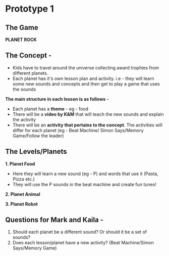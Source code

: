 # Prototype 1 

## The Game 
**PLANET ROCK**

## The Concept - 

* Kids have to travel around the universe collecting award trophies from different planets.
* Each planet has it's own lesson plan and activity. i.e - they will learn some new sounds and concepts and then get to play a game that uses the sounds

**The main structure in each lesson is as follows -**
* Each planet has a **theme** - eg - food
* There will be a **video by K&M** that will teach the new sounds and explain the activity
* There will be an **activity that pertains to the concept**. The activities will differ for each planet (eg - Beat Machine/ Simon Says/Memory Game/Follow the leader)

## The Levels/Planets

**1. Planet Food**
* Here they will learn a new sound (eg - P) and words that use it (Pasta, Pizza etc.)
* They will use the P sounds in the beat machine and create fun tunes!

**2. Planet Animal**

**3. Planet Robot**

## Questions for Mark and Kaila - 
1) Should each planet be a different sound? Or should it be a set of sounds?
2) Does each lesson/planet have a new activity? (Beat Machine/Simon Says/Memory Game)

